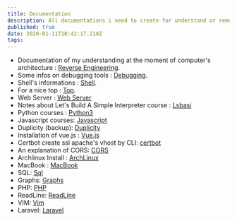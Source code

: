 ```yaml
---
title: Documentation
description: All documentations i need to create for understand or remember
published: true
date: 2020-01-11T10:42:17.218Z
tags: 
---
```


- Documentation of my understanding at the moment of computer's architecture : [Reverse Engineering](reverse-engineering).
- Some infos on debugging tools : [Debugging](debugging).
- Shell's informations : [Shell](shell).
- For a nice top : [Top](top).
- Web Server : [Web Server](web-server)
- Notes about Let's Build A Simple Interpreter course : [Lsbasi](lets-build-a-simple-interpreter)
- Python courses : [Python3](python-3)
- Javascript courses: [Javascript](javascript)
- Duplicity (backup): [Duplicity](duplicity)
- Installation of vue.js : [Vue.js](vue-js)
- Certbot create ssl apache's vhost by CLI: [certbot](certbot)
- An explanation of CORS: [CORS](cors)
- Archlinux Install : [ArchLinux](archlinux)
- MacBook : [MacBook](mac-book)
- SQL: [Sql](sql)
- Graphs: [Graphs](graphs)
- PHP: [PHP](php)
- ReadLine: [ReadLine](readline)
- VIM: [Vim](vim)
- Laravel: [Laravel](Laravel)